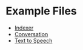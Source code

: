 # Example Files

* [Indexer](https://github.com/ExtensityAI/symbolicai/blob/main/notebooks/Indexer.ipynb)
* [Conversation](https://github.com/ExtensityAI/symbolicai/blob/main/notebooks/Conversation.ipynb)
* [Text to Speech](https://github.com/ExtensityAI/symbolicai/blob/main/notebooks/TTS_Persona.ipynb)